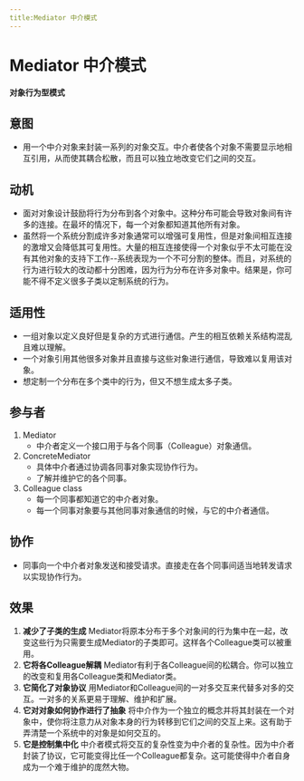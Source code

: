 ```yaml
---
title:Mediator 中介模式
---
```


# Mediator 中介模式
**对象行为型模式**

## 意图
+ 用一个中介对象来封装一系列的对象交互。中介者使各个对象不需要显示地相互引用，从而使其耦合松散，而且可以独立地改变它们之间的交互。

## 动机
+ 面对对象设计鼓励将行为分布到各个对象中。这种分布可能会导致对象间有许多的连接。在最坏的情况下，每一个对象都知道其他所有对象。
+ 虽然将一个系统分割成许多对象通常可以增强可复用性，但是对象间相互连接的激增又会降低其可复用性。大量的相互连接使得一个对象似乎不太可能在没有其他对象的支持下工作--系统表现为一个不可分割的整体。而且，对系统的行为进行较大的改动都十分困难，因为行为分布在许多对象中。结果是，你可能不得不定义很多子类以定制系统的行为。

## 适用性
+ 一组对象以定义良好但是复杂的方式进行通信。产生的相互依赖关系结构混乱且难以理解。
+ 一个对象引用其他很多对象并且直接与这些对象进行通信，导致难以复用该对象。
+ 想定制一个分布在多个类中的行为，但又不想生成太多子类。

## 参与者
1. Mediator
   + 中介者定义一个接口用于与各个同事（Colleague）对象通信。
2. ConcreteMediator
   + 具体中介者通过协调各同事对象实现协作行为。
   + 了解并维护它的各个同事。
3. Colleague class
   + 每一个同事都知道它的中介者对象。
   + 每一个同事对象要与其他同事对象通信的时候，与它的中介者通信。

## 协作
+ 同事向一个中介者对象发送和接受请求。直接走在各个同事间适当地转发请求以实现协作行为。

## 效果
1. **减少了子类的生成** Mediator将原本分布于多个对象间的行为集中在一起，改变这些行为只需要生成Mediator的子类即可。这样各个Colleague类可以被重用。
2. **它将各Colleague解耦** Mediator有利于各Colleague间的松耦合。你可以独立的改变和复用各Colleague类和Mediator类。
3. **它简化了对象协议** 用Mediator和Colleague间的一对多交互来代替多对多的交互。一对多的关系更易于理解、维护和扩展。
4. **它对对象如何协作进行了抽象** 将中介作为一个独立的概念并将其封装在一个对象中，使你将注意力从对象本身的行为转移到它们之间的交互上来。这有助于弄清楚一个系统中的对象是如何交互的。
5. **它是控制集中化** 中介者模式将交互的复杂性变为中介者的复杂性。因为中介者封装了协议，它可能变得比任一个Colleague都复杂。这可能使得中介者自身成为一个难于维护的庞然大物。